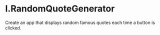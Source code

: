 # I.RandomQuoteGenerator
 Create an app that displays random famous quotes each time a button is clicked.
